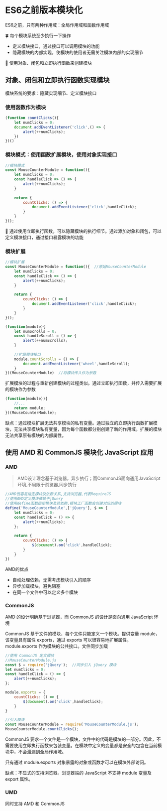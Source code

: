 # ES6之前版本模块化

ES6之前，只有两种作用域：全局作用域和函数作用域



:four_leaf_clover:  每个模块系统至少执行一下操作

* 定义模块接口，通过接口可以调用模块的功能
* 隐藏模块的内部实现，使模块的使用者无需关注模块内部的实现细节



:seedling: 使用对象、闭包和立即执行函数来创建模块



## 对象、闭包和立即执行函数实现模块

模块系统的要求：隐藏实现细节、定义模块接口



### 使用函数作为模块

```javascript
(function countClicks(){
    let numClicks = 0;
    document.addEventListener('click',() => {
        alert(++numClicks);
    })
})()
```



### 模块模式：使用函数扩展模块，使用对象实现接口

```javascript
//模块模式
const MouseCounterModule = function(){
    let numClicks = 0;
    const handleClick => () => {
        alert(++numClicks);
    }
    
    return {
        countClicks: () => {
            document.addEventListener('click',handleClick);
        }
    }
}();
```



:gift: 通过使用立即执行函数，可以隐藏模块的执行细节。通过添加对象和闭包，可以定义模块接口，通过接口暴露模块的功能



### 模块扩展

```javascript
//模块扩展
const MouseCounterModule = function(){  //原始MouseCounterModule
    let numClicks = 0;
    const handleClick => () => {
        alert(++numClicks);
    }
    
    return {
        countClicks: () => {
            document.addEventListener('click',handleClick);
        }
    }
}();

(function(module){
    let numScrolls = 0;
    const handleScroll = () => {
        alert(++numScrolls);
    }
    
    //扩展模块接口
    module.countScrolls = () => {
        document.addEventListener('wheel',handleScroll);
    }
})(MouseCounterModule)  //将模块传入作为参数
```



扩展模块的过程与重新创建模块的过程类似。通过立即执行函数，并传入需要扩展的模块作为参数

```javascript
(function(module)){
	//...
 	return module;
})(MouseCounterModule);
```



缺点：通过模块扩展无法共享模块的私有变量。通过独立的立即执行函数扩展模块，无法共享模块私有变量，因为每个函数都分别创建了新的作用域。扩展的模块无法共享原有模块的内部属性。



## 使用 AMD 和 CommonJS 模块化 JavaScript 应用

### AMD

> AMD设计理念基于浏览器，异步执行；而CommonJS面向通用JavaScript环境,不局限于浏览器,同步执行

```javascript
//AMD很容易指定模块及依赖关系,支持浏览器,代表RequireJS
//使用AMD定义模块依赖于jQuery
//使用define函数指定模块及其依赖,模块工厂函数会创建对应的模块
define('MouseCounterModule',['jQuery'], $ => {
    let numClicks = 0;
    const handleClick = () => {
        alert(++numClicks);
    };
    
    return {
        countClicks: () => {
            $(document).on('click',handleClick);
        }
    }
})
```



AMD的优点

* 自动处理依赖，无需考虑模块引入的顺序
* 异步加载模块，避免阻塞
* 在同一个文件中可以定义多个模块



### CommonJS

AMD 的设计明确基于浏览器，而 CommonJS 的设计是面向通用 JavaScript 环境

CommonJS 基于文件的模块，每个文件只能定义一个模块。提供变量 module，该变量具有属性 exports，通过 exports 可以很容易地扩展属性。module.exports 作为模块的公共接口。文件同步加载

```javascript
//使用 CommonJS 定义模块
//MouseCounterModule.js
const $ = require('jQuery');  //同步引入 jQuery 模块
let numClicks = 0;
const handleClick = () => {
    alert(++numClicks);
};

module.exports = {
    countClicks: () => {
        $(document).on('click',handleClick);
    }
}

//引入模块
const MouseCounterModule = require('MouseCounterModule.js');
MouseCounterModule.countClicks();
```

CommonJS 要求一个文件是一个模块，文件中的代码是模块的一部分。因此，不需要使用立即执行函数来包装变量。在模块中定义的变量都是安全的包含在当前模块中，不会泄漏到全局作用域。

只有通过 module.exports 对象暴露的对象或函数才可以在模块外部访问。



缺点：不显式的支持浏览器。浏览器端的 JavaScript 不支持 module 变量及 export 属性。



### UMD

同时支持 AMD 和 CommonJS























































